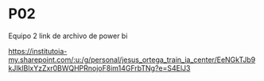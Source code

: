 # P02
Equipo 2
link de archivo de power bi

https://institutoia-my.sharepoint.com/:u:/g/personal/jesus_ortega_train_ia_center/EeNGkTJb9kJIklBlxYzZxr0BWQHPRnojoF8im14GFrbTNg?e=S4ElJ3
